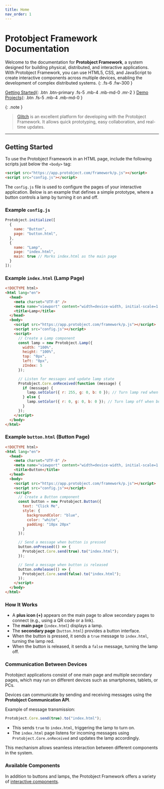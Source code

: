 ```yaml
---
title: Home
nav_order: 1
---
```


# Protobject Framework Documentation

Welcome to the documentation for **Protobject Framework**, a system designed for building physical, distributed, and interactive applications. With Protobject Framework, you can use HTML5, CSS, and JavaScript to create interactive components across multiple devices, enabling the development of complex distributed systems.
{: .fs-6 .fw-300 }

[Getting Started](#getting-started){: .btn .btn-primary .fs-5 .mb-4 .mb-md-0 .mr-2 }
[Demo Projects](demo.md){: .btn .fs-5 .mb-4 .mb-md-0 }

{: .note }
> [Glitch](https://glitch.com) is an excellent platform for developing with the Protobject Framework.
> It allows quick prototyping, easy collaboration, and real-time updates.  

---

## Getting Started

To use the Protobject Framework in an HTML page, include the following scripts just below the `<body>` tag:

```html
<script src="https://app.protobject.com/framework/p.js"></script>
<script src="config.js"></script>
```

The `config.js` file is used to configure the pages of your interactive application. Below is an example that defines a simple prototype, where a button controls a lamp by turning it on and off.

### Example `config.js`

```javascript
Protobject.initialize([
  {
    name: "Button",
    page: "button.html",
  },
  {
    name: "Lamp",
    page: "index.html",
    main: true // Marks index.html as the main page
  }
]);
```

### Example `index.html` (Lamp Page)

```html
<!DOCTYPE html>
<html lang="en">
  <head>
    <meta charset="UTF-8" />
    <meta name="viewport" content="width=device-width, initial-scale=1.0" />
    <title>Lamp</title>
  </head>
  <body>
    <script src="https://app.protobject.com/framework/p.js"></script>
    <script src="config.js"></script>
    <script>
      // Create a Lamp component
      const lamp = new Protobject.Lamp({
        width: "100%",
        height: "100%",
        top: "0px",
        left: "0px",
        zIndex: 5
      });

      // Listen for messages and update lamp state
      Protobject.Core.onReceived(function (message) {
        if (message) {
          lamp.setColor({ r: 255, g: 0, b: 0 }); // Turn lamp red when button is pressed
        } else {
          lamp.setColor({ r: 0, g: 0, b: 0 }); // Turn lamp off when button is released
        }
      });
    </script>
  </body>
</html>
```

### Example `button.html` (Button Page)

```html
<!DOCTYPE html>
<html lang="en">
  <head>
    <meta charset="UTF-8" />
    <meta name="viewport" content="width=device-width, initial-scale=1.0" />
    <title>Button</title>
  </head>
  <body>
    <script src="https://app.protobject.com/framework/p.js"></script>
    <script src="config.js"></script>
    <script>
      // Create a Button component
      const button = new Protobject.Button({
        text: "Click Me",
        style: {
          backgroundColor: "blue",
          color: "white",
          padding: "10px 20px"
        }
      });

      // Send a message when button is pressed
      button.onPressed(() => {
        Protobject.Core.send(true).to("index.html");
      });

      // Send a message when button is released
      button.onRelease(() => {
        Protobject.Core.send(false).to("index.html");
      });
    </script>
  </body>
</html>
```

### How It Works

- A **plus icon (+)** appears on the main page to allow secondary pages to connect (e.g., using a QR code or a link).
- The **main page** (`index.html`) displays a lamp.
- The **secondary page** (`button.html`) provides a button interface.
- When the button is pressed, it sends a `true` message to `index.html`, turning the lamp red.
- When the button is released, it sends a `false` message, turning the lamp off.


### Communication Between Devices

Protobject applications consist of one main page and multiple secondary pages, which may run on different devices such as smartphones, tablets, or PCs.

Devices can communicate by sending and receiving messages using the **Protobject Communication API**.

Example of message transmission:

```javascript
Protobject.Core.send(true).to("index.html");
```

- This sends `true` to `index.html`, triggering the lamp to turn on.
- The `index.html` page listens for incoming messages using `Protobject.Core.onReceived` and updates the lamp accordingly.

This mechanism allows seamless interaction between different components in the system.

### Available Components

In addition to buttons and lamps, the Protobject Framework offers a variety of [interactive components](components.html).
